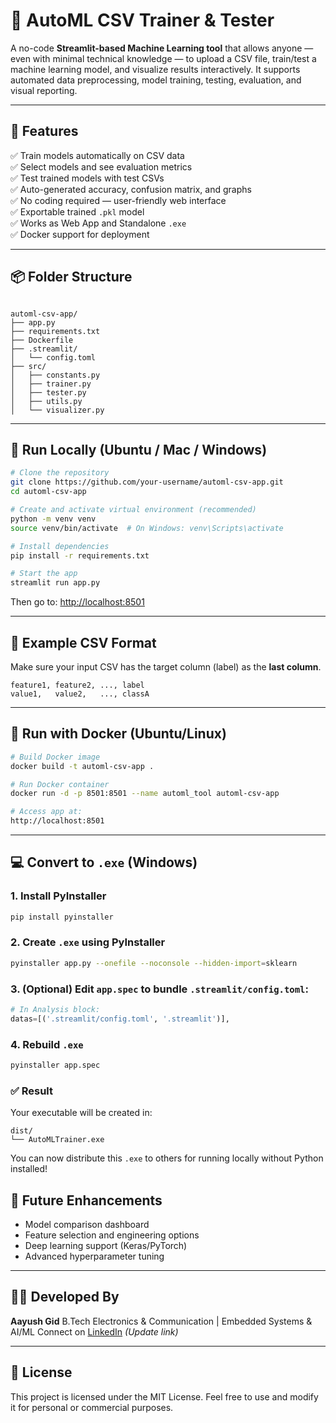 
# 🤖 AutoML CSV Trainer & Tester

A no-code **Streamlit-based Machine Learning tool** that allows anyone — even with minimal technical knowledge — to upload a CSV file, train/test a machine learning model, and visualize results interactively. It supports automated data preprocessing, model training, testing, evaluation, and visual reporting.

---

## 📂 Features

✅ Train models automatically on CSV data  
✅ Select models and see evaluation metrics  
✅ Test trained models with test CSVs  
✅ Auto-generated accuracy, confusion matrix, and graphs  
✅ No coding required — user-friendly web interface  
✅ Exportable trained `.pkl` model  
✅ Works as Web App and Standalone `.exe`  
✅ Docker support for deployment

---

## 📦 Folder Structure

```

automl-csv-app/
├── app.py
├── requirements.txt
├── Dockerfile
├── .streamlit/
│   └── config.toml
├── src/
│   ├── constants.py
│   ├── trainer.py
│   ├── tester.py
│   ├── utils.py
│   └── visualizer.py

````

---

## 🚀 Run Locally (Ubuntu / Mac / Windows)

```bash
# Clone the repository
git clone https://github.com/your-username/automl-csv-app.git
cd automl-csv-app

# Create and activate virtual environment (recommended)
python -m venv venv
source venv/bin/activate  # On Windows: venv\Scripts\activate

# Install dependencies
pip install -r requirements.txt

# Start the app
streamlit run app.py
````

Then go to: [http://localhost:8501](http://localhost:8501)

---

## 🧪 Example CSV Format

Make sure your input CSV has the target column (label) as the **last column**.

```
feature1, feature2, ..., label
value1,   value2,   ..., classA
```

---

## 🐳 Run with Docker (Ubuntu/Linux)

```bash
# Build Docker image
docker build -t automl-csv-app .

# Run Docker container
docker run -d -p 8501:8501 --name automl_tool automl-csv-app

# Access app at:
http://localhost:8501
```

---

## 💻 Convert to `.exe` (Windows)

### 1. Install PyInstaller

```bash
pip install pyinstaller
```

### 2. Create `.exe` using PyInstaller

```bash
pyinstaller app.py --onefile --noconsole --hidden-import=sklearn
```

### 3. (Optional) Edit `app.spec` to bundle `.streamlit/config.toml`:

```python
# In Analysis block:
datas=[('.streamlit/config.toml', '.streamlit')],
```

### 4. Rebuild `.exe`

```bash
pyinstaller app.spec
```

### ✅ Result

Your executable will be created in:

```
dist/
└── AutoMLTrainer.exe
```

You can now distribute this `.exe` to others for running locally without Python installed!



## 🧠 Future Enhancements

* Model comparison dashboard
* Feature selection and engineering options
* Deep learning support (Keras/PyTorch)
* Advanced hyperparameter tuning

---

## 👨‍💻 Developed By

**Aayush Gid**
B.Tech Electronics & Communication | Embedded Systems & AI/ML
Connect on [LinkedIn](https://www.linkedin.com/) *(Update link)*

---

## 📄 License

This project is licensed under the MIT License. Feel free to use and modify it for personal or commercial purposes.

